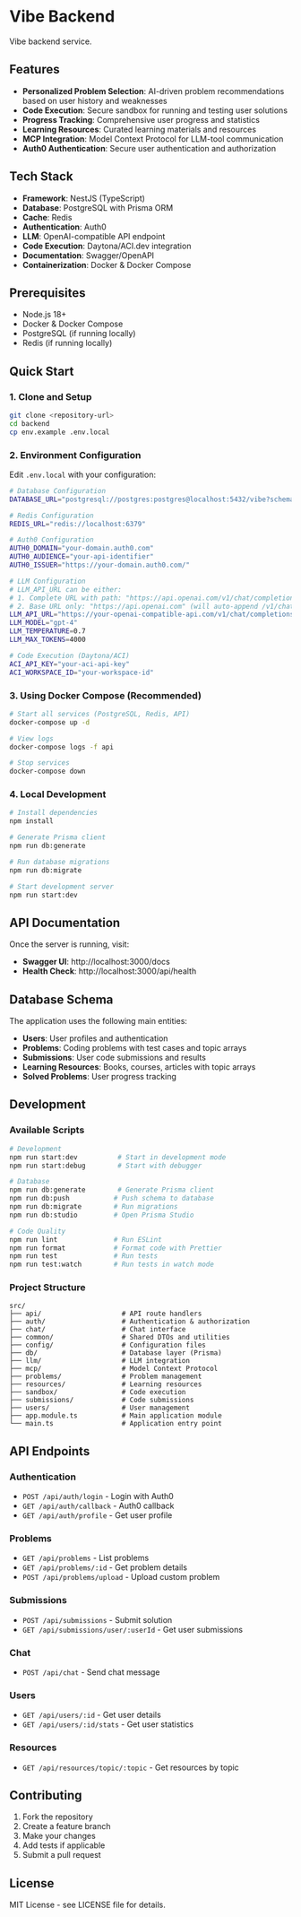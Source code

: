 # Vibe Backend

Vibe backend service.

## Features

- **Personalized Problem Selection**: AI-driven problem recommendations based on user history and weaknesses
- **Code Execution**: Secure sandbox for running and testing user solutions
- **Progress Tracking**: Comprehensive user progress and statistics
- **Learning Resources**: Curated learning materials and resources
- **MCP Integration**: Model Context Protocol for LLM-tool communication
- **Auth0 Authentication**: Secure user authentication and authorization

## Tech Stack

- **Framework**: NestJS (TypeScript)
- **Database**: PostgreSQL with Prisma ORM
- **Cache**: Redis
- **Authentication**: Auth0
- **LLM**: OpenAI-compatible API endpoint
- **Code Execution**: Daytona/ACI.dev integration
- **Documentation**: Swagger/OpenAPI
- **Containerization**: Docker & Docker Compose

## Prerequisites

- Node.js 18+
- Docker & Docker Compose
- PostgreSQL (if running locally)
- Redis (if running locally)

## Quick Start

### 1. Clone and Setup

```bash
git clone <repository-url>
cd backend
cp env.example .env.local
```

### 2. Environment Configuration

Edit `.env.local` with your configuration:

```bash
# Database Configuration
DATABASE_URL="postgresql://postgres:postgres@localhost:5432/vibe?schema=public"

# Redis Configuration
REDIS_URL="redis://localhost:6379"

# Auth0 Configuration
AUTH0_DOMAIN="your-domain.auth0.com"
AUTH0_AUDIENCE="your-api-identifier"
AUTH0_ISSUER="https://your-domain.auth0.com/"

# LLM Configuration
# LLM_API_URL can be either:
# 1. Complete URL with path: "https://api.openai.com/v1/chat/completions"
# 2. Base URL only: "https://api.openai.com" (will auto-append /v1/chat/completions)
LLM_API_URL="https://your-openai-compatible-api.com/v1/chat/completions"
LLM_MODEL="gpt-4"
LLM_TEMPERATURE=0.7
LLM_MAX_TOKENS=4000

# Code Execution (Daytona/ACI)
ACI_API_KEY="your-aci-api-key"
ACI_WORKSPACE_ID="your-workspace-id"
```

### 3. Using Docker Compose (Recommended)

```bash
# Start all services (PostgreSQL, Redis, API)
docker-compose up -d

# View logs
docker-compose logs -f api

# Stop services
docker-compose down
```

### 4. Local Development

```bash
# Install dependencies
npm install

# Generate Prisma client
npm run db:generate

# Run database migrations
npm run db:migrate

# Start development server
npm run start:dev
```

## API Documentation

Once the server is running, visit:
- **Swagger UI**: http://localhost:3000/docs
- **Health Check**: http://localhost:3000/api/health

## Database Schema

The application uses the following main entities:

- **Users**: User profiles and authentication
- **Problems**: Coding problems with test cases and topic arrays
- **Submissions**: User code submissions and results
- **Learning Resources**: Books, courses, articles with topic arrays
- **Solved Problems**: User progress tracking

## Development

### Available Scripts

```bash
# Development
npm run start:dev          # Start in development mode
npm run start:debug        # Start with debugger

# Database
npm run db:generate        # Generate Prisma client
npm run db:push           # Push schema to database
npm run db:migrate        # Run migrations
npm run db:studio         # Open Prisma Studio

# Code Quality
npm run lint              # Run ESLint
npm run format            # Format code with Prettier
npm run test              # Run tests
npm run test:watch        # Run tests in watch mode
```

### Project Structure

```
src/
├── api/                    # API route handlers
├── auth/                   # Authentication & authorization
├── chat/                   # Chat interface
├── common/                 # Shared DTOs and utilities
├── config/                 # Configuration files
├── db/                     # Database layer (Prisma)
├── llm/                    # LLM integration
├── mcp/                    # Model Context Protocol
├── problems/               # Problem management
├── resources/              # Learning resources
├── sandbox/                # Code execution
├── submissions/            # Code submissions
├── users/                  # User management
├── app.module.ts           # Main application module
└── main.ts                 # Application entry point
```

## API Endpoints

### Authentication
- `POST /api/auth/login` - Login with Auth0
- `GET /api/auth/callback` - Auth0 callback
- `GET /api/auth/profile` - Get user profile

### Problems
- `GET /api/problems` - List problems
- `GET /api/problems/:id` - Get problem details
- `POST /api/problems/upload` - Upload custom problem

### Submissions
- `POST /api/submissions` - Submit solution
- `GET /api/submissions/user/:userId` - Get user submissions

### Chat
- `POST /api/chat` - Send chat message

### Users
- `GET /api/users/:id` - Get user details
- `GET /api/users/:id/stats` - Get user statistics

### Resources
- `GET /api/resources/topic/:topic` - Get resources by topic

## Contributing

1. Fork the repository
2. Create a feature branch
3. Make your changes
4. Add tests if applicable
5. Submit a pull request

## License

MIT License - see LICENSE file for details. 